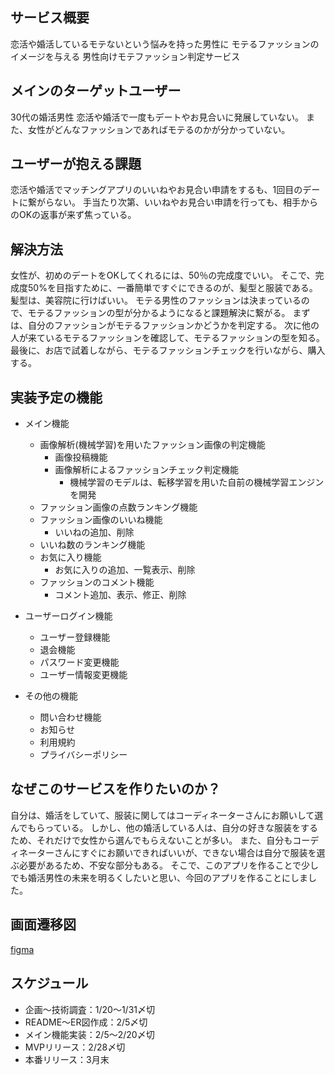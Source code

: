 ## サービス概要
恋活や婚活しているモテないという悩みを持った男性に
モテるファッションのイメージを与える
男性向けモテファッション判定サービス

## メインのターゲットユーザー
30代の婚活男性
恋活や婚活で一度もデートやお見合いに発展していない。
また、女性がどんなファッションであればモテるのかが分かっていない。

## ユーザーが抱える課題
恋活や婚活でマッチングアプリのいいねやお見合い申請をするも、1回目のデートに繋がらない。
手当たり次第、いいねやお見合い申請を行っても、相手からのOKの返事が来ず焦っている。

## 解決方法
女性が、初めのデートをOKしてくれるには、50％の完成度でいい。
そこで、完成度50%を目指すために、一番簡単ですぐにできるのが、髪型と服装である。
髪型は、美容院に行けばいい。
モテる男性のファッションは決まっているので、モテるファッションの型が分かるようになると課題解決に繋がる。
まずは、自分のファッションがモテるファッションかどうかを判定する。
次に他の人が来ているモテるファッションを確認して、モテるファッションの型を知る。
最後に、お店で試着しながら、モテるファッションチェックを行いながら、購入する。

## 実装予定の機能
- メイン機能
    - 画像解析(機械学習)を用いたファッション画像の判定機能
        - 画像投稿機能
        - 画像解析によるファッションチェック判定機能
            - 機械学習のモデルは、転移学習を用いた自前の機械学習エンジンを開発
    - ファッション画像の点数ランキング機能
    - ファッション画像のいいね機能
        - いいねの追加、削除
    - いいね数のランキング機能
    - お気に入り機能
        - お気に入りの追加、一覧表示、削除
    - ファッションのコメント機能
        - コメント追加、表示、修正、削除
- ユーザーログイン機能
    - ユーザー登録機能
    - 退会機能
    - パスワード変更機能
    - ユーザー情報変更機能

- その他の機能
    - 問い合わせ機能
    - お知らせ
    - 利用規約
    - プライバシーポリシー

## なぜこのサービスを作りたいのか？
自分は、婚活をしていて、服装に関してはコーディネーターさんにお願いして選んでもらっている。
しかし、他の婚活している人は、自分の好きな服装をするため、それだけで女性から選んでもらえないことが多い。
また、自分もコーディネーターさんにすぐにお願いできればいいが、できない場合は自分で服装を選ぶ必要があるため、不安な部分もある。
そこで、このアプリを作ることで少しでも婚活男性の未来を明るくしたいと思い、今回のアプリを作ることにしました。

## 画面遷移図

[figma](https://www.figma.com/file/zcp9RxYC9tt1wjPu6McY60/PF%E7%94%BB%E9%9D%A2%E9%81%B7%E7%A7%BB%E5%9B%B3?node-id=0%3A1&t=cnNfNNPGcRARBFzT-1)

## スケジュール
- 企画〜技術調査：1/20〜1/31〆切
- README〜ER図作成：2/5〆切
- メイン機能実装：2/5〜2/20〆切
- MVPリリース：2/28〆切
- 本番リリース：3月末